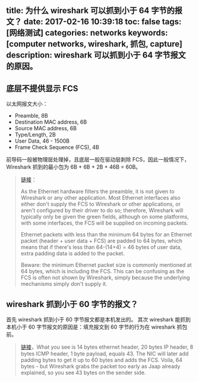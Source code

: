 title: 为什么 wireshark 可以抓到小于 64 字节的报文？
date: 2017-02-16 10:39:18
toc: false
tags: [网络测试]
categories: networks
keywords: [computer networks, wireshark, 抓包, capture]
description: wireshark 可以抓到小于 64 字节报文的原因。
---

底层不提供显示 FCS
-------
以太网报文大小：

* Preamble, 8B
* Destination MAC address, 6B
* Source MAC address, 6B
* Type/Length, 2B
* User Data, 46 - 1500B
* Frame Check Sequence (FCS), 4B

前导码一般被物理层处理掉，且底层一般在驱动层剥除 FCS，因此一般情况下，Wireshark 抓到的最小包为 6B + 6B + 2B + 46B = 60B。

> [链接](https://wiki.wireshark.org/Ethernet)：
>
> As the Ethernet hardware filters the preamble, it is not given to Wireshark or any other application. Most Ethernet interfaces also either don't supply the FCS to Wireshark or other applications, or aren't configured by their driver to do so; therefore, Wireshark will typically only be given the green fields, although on some platforms, with some interfaces, the FCS will be supplied on incoming packets.
> 
> Ethernet packets with less than the minimum 64 bytes for an Ethernet packet (header + user data + FCS) are padded to 64 bytes, which means that if there's less than 64-(14+4) = 46 bytes of user data, extra padding data is added to the packet.
> 
> Beware: the minimum Ethernet packet size is commonly mentioned at 64 bytes, which is including the FCS. This can be confusing as the FCS is often not shown by Wireshark, simply because the underlying mechanisms simply don't supply it.


wireshark 抓到小于 60 字节的报文？
------------------
首先 wireshark 抓到小于 60 字节报文都是本机发出的。
其次 wireshark 能抓到本机小于 60 字节报文的原因是：填充报文到 60 字节的行为在 wireshark 抓包前。

> [链接](https://ask.wireshark.org/questions/1846/wireshark-capture-of-ethernet-frame-size-shows-as-43-bytes)，What you see is 14 bytes ethernet header, 20 bytes IP header, 8 bytes ICMP header, 1 byte payload, equals 43. The NIC will later add padding bytes to get it up to 60 bytes and adds the FCS. Voila, 64 bytes - but Wireshark grabs the packet too early as Jaap already explained, so you see 43 bytes on the sender side.
